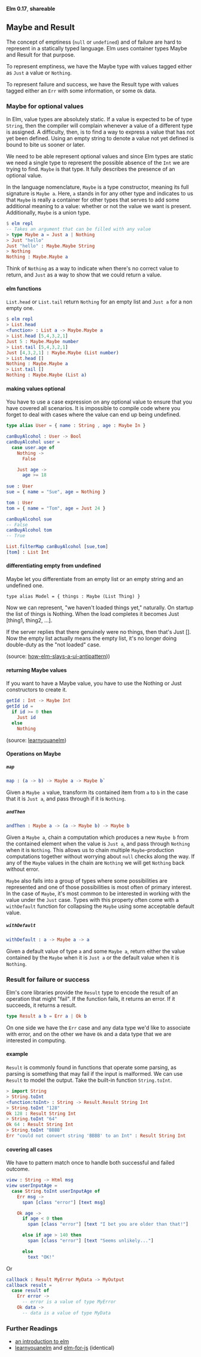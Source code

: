 **Elm 0.17**, **shareable** 

## Maybe and Result

The concept of emptiness (`null` or `undefined`) and of failure are hard to represent in a statically typed language. Elm uses container types Maybe and Result for that purpose. 

To represent emptiness, we have the Maybe type with values tagged either as `Just` a value or `Nothing`. 

To represent failure and success, we have the Result type with values tagged either an `Err` with some information, or some `Ok` data.

### Maybe for optional values

In Elm, value types are absolutely static. If a value is expected to be of type `String`, then the compiler will complain whenever a value of a different type is assigned. A difficulty, then, is to find a way to express a value that has not yet been defined. Using an empty string to denote a value not yet defined is bound to bite us sooner or later. 

We need to be able represent optional values and since Elm types are static we need a single type to represent the possible absence of the `Int` we are trying to find. `Maybe` is that type. It fully describes the presence of an optional value.

In the language nomenclature, `Maybe` is a type constructor, meaning its full signature is `Maybe a`. Here, `a` stands in for any other type and indicates to us that `Maybe` is really a container for other types that serves to add some additional meaning to a value: whether or not the value we want is present. Additionally, `Maybe` is a union type.

```elm
$ elm repl
-- Takes an argument that can be filled with any value
> type Maybe a = Just a | Nothing
> Just "hello"
Just "hello" : Maybe.Maybe String
> Nothing
Nothing : Maybe.Maybe a
```

Think of `Nothing` as a way to indicate when there's no correct value to return, and `Just` as a way to show that we could return a value.

#### elm functions

`List.head` or `List.tail` return `Nothing` for an empty list and `Just a` for a non empty one. 

```elm
$ elm repl
> List.head
<function> : List a -> Maybe.Maybe a
> List.head [5,4,3,2,1]
Just 5 : Maybe.Maybe number
> List.tail [5,4,3,2,1]
Just [4,3,2,1] : Maybe.Maybe (List number)
> List.head []
Nothing : Maybe.Maybe a
> List.tail []
Nothing : Maybe.Maybe (List a)
```
#### making values optional

You have to use a case expression on any optional value to ensure that you have covered all scenarios. It is impossible to compile code where you forget to deal with cases where the value can end up being undefined.

```elm
type alias User = { name : String , age : Maybe In }

canBuyAlcohol : User -> Bool
canBuyAlcohol user =
  case user.age of
    Nothing ->
      False

    Just age ->
      age >= 18
      
sue : User
sue = { name = "Sue", age = Nothing }

tom : User
tom = { name = "Tom", age = Just 24 }

canBuyAlcohol sue
-- False
canBuyAlcohol tom
-- True

List.filterMap canBuyAlcohol [sue,tom]
[tom] : List Int
```

#### differentiating empty from undefined

Maybe let you differentiate from an empty list or an empty string and an undefined one.

    type alias Model = { things : Maybe (List Thing) }

Now we can represent, "we haven't loaded things yet," naturally. On startup the list of things is Nothing. When the load completes it becomes Just [thing1, thing2, ...].

If the server replies that there genuinely were no things, then that's Just []. Now the empty list actually means the empty list, it's no longer doing double-duty as the "not loaded" case.

(source: [how-elm-slays-a-ui-antipattern](http://blog.jenkster.com/2016/06/how-elm-slays-a-ui-antipattern.html)))

#### returning Maybe values

If you want to have a Maybe value, you have to use the Nothing or Just constructors to create it. 

```elm
getId : Int -> Maybe Int
getId id =
  if id >= 0 then
    Just id
  else
    Nothing
```
(source: [learnyouanelm](https://github.com/learnyouanelm/learnyouanelm.github.io/blob/master/pages/02-starting-out.md))


#### Operations on Maybe


##### `map`
```elm
map : (a -> b) -> Maybe a -> Maybe b`
```

Given a `Maybe a` value, transform its contained item from `a` to `b` in
the case that it is `Just a`, and pass through if it is `Nothing`.

##### `andThen`

```elm
andThen : Maybe a -> (a -> Maybe b) -> Maybe b
```

Given a `Maybe a`, chain a computation which produces a new `Maybe b` from the
contained element when the value is `Just a`, and pass through `Nothing` when it
is `Nothing`. This allows us to chain multiple `Maybe`-production computations
together without worrying about `null` checks along the way. If any of the
`Maybe` values in the chain are `Nothing` we will get `Nothing` back without
error.

`Maybe` also falls into a group of types where some possibilities are
represented and one of those possibilities is most often of primary interest. In
the case of `Maybe`, it's most common to be interested in working with the value
under the `Just` case. Types with this property often come with a `withDefault`
function for collapsing the `Maybe` using some acceptable default value.

##### `withDefault`

```elm
withDefault : a -> Maybe a -> a
```

Given a default value of type `a` and some `Maybe a`, return either the value
contained by the `Maybe` when it is `Just a` or the default value when it is
`Nothing`.


### Result for failure or success

Elm's core libraries provide the `Result` type to encode the result of an operation that might "fail". If the function fails, it returns an error.  If it succeeds, it returns a result. 

```elm
type Result a b = Err a | Ok b
```

On one side we have the `Err` case and any data type we'd like to associate with error,
and on the other we have `Ok` and a data type that we are interested in computing.



#### example 

`Result` is commonly found in functions that operate some parsing, as parsing is something that may fail if the input is malformed. We can use `Result` to model the output. Take the built-in function `String.toInt`.

```elm
> import String
> String.toInt
<function:toInt> : String -> Result.Result String Int
> String.toInt "128"
Ok 128 : Result String Int
> String.toInt "64"
Ok 64 : Result String Int
> String.toInt "BBBB"
Err "could not convert string 'BBBB' to an Int" : Result String Int
```

#### covering all cases

We have to pattern match once to handle both successful and failed outcome. 

```elm
view : String -> Html msg
view userInputAge =
  case String.toInt userInputAge of
    Err msg ->
      span [class "error"] [text msg]

    Ok age ->
      if age < 0 then
        span [class "error"] [text "I bet you are older than that!"]

      else if age > 140 then
        span [class "error"] [text "Seems unlikely..."]

      else
        text "OK!"
```

Or

```elm
callback : Result MyError MyData -> MyOutput
callback result =
  case result of
    Err error ->
      -- error is a value of type MyError
    Ok data ->
      -- data is a value of type MyData
```

### Further Readings

* [an introduction to elm](https://evancz.gitbooks.io/an-introduction-to-elm/content/error_handling/maybe.html)
* [learnyouanelm](https://github.com/learnyouanelm/learnyouanelm.github.io/blob/master/pages/02-starting-out.md) and [elm-for-js](https://github.com/elm-guides/elm-for-js/blob/master/Where%20Did%20Null%20And%20Undefined%20Go.md) (identical)